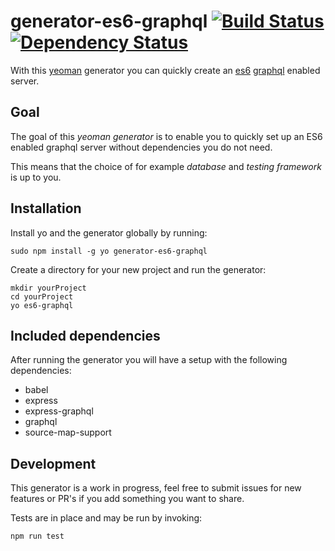 # generator-es6-graphql [![Build Status](https://secure.travis-ci.org/stylesuxx/generator-es6-graphql.png?branch=master)](https://travis-ci.org/stylesuxx/generator-es6-graphql) [![Dependency Status](https://david-dm.org/stylesuxx/generator-es6-graphql.svg)](https://david-dm.org/stylesuxx/generator-es6-graphql)

With this [yeoman](http://yeoman.io/) generator you can quickly create an [es6](http://es6-features.org/) [graphql](https://facebook.github.io/graphql/) enabled server.

## Goal
The goal of this *yeoman generator* is to enable you to quickly set up an ES6 enabled graphql server without dependencies you do not need.

This means that the choice of for example *database* and *testing framework* is up to you.

## Installation
Install yo and the generator globally by running:

    sudo npm install -g yo generator-es6-graphql

Create a directory for your new project and run the generator:

    mkdir yourProject
    cd yourProject
    yo es6-graphql

## Included dependencies
After running the generator you will have a setup with the following dependencies:

* babel
* express
* express-graphql
* graphql
* source-map-support

## Development
This generator is a work in progress, feel free to submit issues for new features or PR's if you add something you want to share.

Tests are in place and may be run by invoking:

    npm run test
